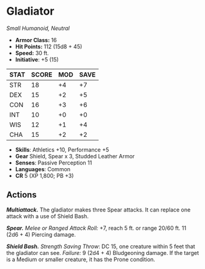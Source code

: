 # Gladiator

*Small Humanoid, Neutral*

- **Armor Class:** 16
- **Hit Points:** 112 (15d8 + 45)
- **Speed:** 30 ft.
- **Initiative**: +5 (15)

|STAT|SCORE|MOD|SAVE|
| --- | --- | --- | ---- |
| STR | 18 | +4 | +7 |
| DEX | 15 | +2 | +5 |
| CON | 16 | +3 | +6 |
| INT | 10 | +0 | +0 |
| WIS | 12 | +1 | +4 |
| CHA | 15 | +2 | +2 |

- **Skills**: Athletics +10, Performance +5
- **Gear** Shield, Spear x 3, Studded Leather Armor
- **Senses**: Passive Perception 11
- **Languages**: Common
- **CR** 5 (XP 1,800; PB +3)

## Actions

***Multiattack.*** The gladiator makes three Spear attacks. It can replace one attack with a use of Shield Bash.

***Spear.*** *Melee or Ranged Attack Roll:* +7, reach 5 ft. or range 20/60 ft. 11 (2d6 + 4) Piercing damage.

***Shield Bash.*** *Strength Saving Throw*: DC 15, one creature within 5 feet that the gladiator can see. *Failure:*  9 (2d4 + 4) Bludgeoning damage. If the target is a Medium or smaller creature, it has the Prone condition.

